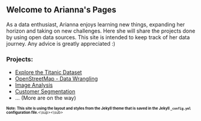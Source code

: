 ## Welcome to Arianna's Pages

As a data enthusiast, Arianna enjoys learning new things, expanding her horizon and taking on new challenges. Here she will share the projects done by using open data sources. This site is intended to keep track of her data journey. Any advice is greatly appreciated :) 

### Projects:

- [Explore the Titanic Dataset](https://github.com/swfi/InvestigateDataset/blob/master/Titanic.ipynb)
- [OpenStreetMap - Data Wrangling](https://github.com/swfi/OpenStreetMap/blob/master/Skaene_Data_MongoDB.md)
- [Image Analysis](https://github.com/swfi/Image_Analysis/blob/master/Image%20analysis.ipynb)
- [Customer Segmentation](https://github.com/swfi/Customer_Segmentation/blob/master/Customer%20segmentation.ipynb)
- ... (More are on the way)




<sub><sup>**Note: This site is using the layout and styles from the Jekyll theme that is saved in the Jekyll `_config.yml` configuration file.**<\sup><\sub> 
